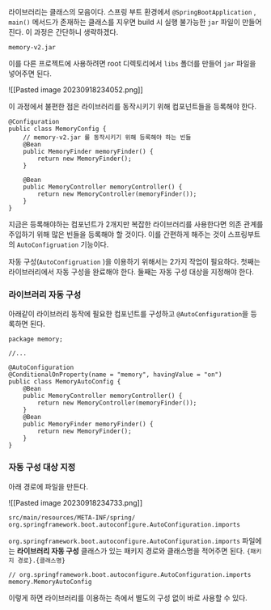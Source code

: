 

라이브러리는 클래스의 모음이다. 스프링 부트 환경에서 `@SpringBootApplication` , `main()` 메서드가 존재하는 클래스를 지우면 build 시 실행 불가능한 `jar`  파일이 만들어진다. 이 과정은 간단하니 생략하겠다.

```
memory-v2.jar
```


이를 다른 프로젝트에 사용하려면 root 디렉토리에서  `libs`  폴더를 만들어 `jar` 파일을 넣어주면 된다.

![[Pasted image 20230918234052.png]]

이 과정에서 불편한 점은 라이브러리를 동작시키기 위해 컴포넌트들을 등록해야 한다.

```
@Configuration  
public class MemoryConfig {  
	// memory-v2.jar 를 동작시키기 위해 등록해야 하는 빈들
    @Bean  
    public MemoryFinder memoryFinder() {  
        return new MemoryFinder();  
    }  
  
    @Bean  
    public MemoryController memoryController() {  
        return new MemoryController(memoryFinder());  
    }  
}
```


지금은 등록해야하는 컴포넌트가 2개지만 복잡한 라이브러리를 사용한다면 의존 관계를 주입하기 위해 많은 빈들을 등록해야 할 것이다. 이를 간편하게 해주는 것이 스프링부트의 `AutoConfigruation` 기능이다.

자동 구성(`AutoConfigruation` )을 이용하기 위해서는 2가지 작업이 필요하다.
첫째는 라이브러리에서 자동 구성을 완료해야 한다.
둘째는 자동 구성 대상을 지정해야 한다.

### 라이브러리 자동 구성

아래같이 라이브러리 동작에 필요한 컴포넌트를 구성하고 `@AutoConfiguration`을 등록하면 된다.

```
package memory;

//...

@AutoConfiguration  
@ConditionalOnProperty(name = "memory", havingValue = "on")  
public class MemoryAutoConfig {  
    @Bean  
    public MemoryController memoryController() {  
        return new MemoryController(memoryFinder());  
    }  
    @Bean  
    public MemoryFinder memoryFinder() {  
        return new MemoryFinder();  
    }  
}
```


### 자동 구성 대상 지정

아래 경로에 파일을 만든다.

![[Pasted image 20230918234733.png]]


```
src/main/resources/META-INF/spring/ org.springframework.boot.autoconfigure.AutoConfiguration.imports
```



`org.springframework.boot.autoconfigure.AutoConfiguration.imports` 파일에는 **라이브러리 자동 구성** 클래스가 있는 패키지 경로와 클래스명을 적어주면 된다. `{패키지 경로}.{클래스명}`



```
// org.springframework.boot.autoconfigure.AutoConfiguration.imports
memory.MemoryAutoConfig
```


이렇게 하면 라이브러리를 이용하는 측에서 별도의 구성 없이 바로 사용할 수 있다.